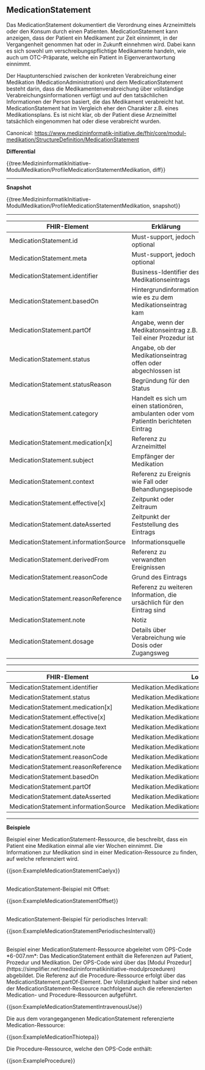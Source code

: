 ## MedicationStatement

Das MedicationStatement dokumentiert die Verordnung eines Arzneimittels oder den Konsum durch einen Patienten. MedicationStatement kann anzeigen, dass der Patient ein Medikament zur Zeit einnimmt, in der Vergangenheit genommen hat oder in Zukunft einnehmen wird. Dabei kann es sich sowohl um verschreibungspflichtige Medikamente handeln, wie auch um OTC-Präparate, welche ein Patient in Eigenverantwortung einnimmt.

Der Hauptunterschied zwischen der konkreten Verabreichung einer Medikation (MedicationAdministration) und dem MedicationStatement besteht darin, dass die Medikamentenverabreichung über vollständige Verabreichungsinformationen verfügt und auf den tatsächlichen Informationen der Person basiert, die das Medikament verabreicht hat. MedicationStatement hat im Vergleich eher den Charakter z.B. eines Medikationsplans. Es ist nicht klar, ob der Patient diese Arzneimittel tatsächlich eingenommen hat oder diese verabreicht wurden.

Canonical:
https://www.medizininformatik-initiative.de/fhir/core/modul-medikation/StructureDefinition/MedicationStatement

**Differential**

{{tree:MedizininformatikInitiative-ModulMedikation/ProfileMedicationStatementMedikation, diff}}

---

**Snapshot**

{{tree:MedizininformatikInitiative-ModulMedikation/ProfileMedicationStatementMedikation, snapshot}}


---

| FHIR-Element | Erklärung |
|--------------|-----------|
| MedicationStatement.id | Must-support, jedoch optional |
| MedicationStatement.meta | Must-support, jedoch optional |
| MedicationStatement.identifier | Business-Identifier des Medikationseintrags |
| MedicationStatement.basedOn | Hintergrundinformation, wie es zu dem Medikationseintrag kam |
| MedicationStatement.partOf | Angabe, wenn der Medikatonseintrag z.B. Teil einer Prozedur ist |
| MedicationStatement.status | Angabe, ob der Medikationseintrag offen oder abgechlossen ist |
| MedicationStatement.statusReason | Begründung für den Status |
| MedicationStatement.category | Handelt es sich um einen stationören, ambulanten oder vom PatientIn berichteten Eintrag |
| MedicationStatement.medication[x] | Referenz zu Arzneimittel |
| MedicationStatement.subject | Empfänger der Medikation |
| MedicationStatement.context | Referenz zu Ereignis wie Fall oder Behandlungsepisode |
| MedicationStatement.effective[x] | Zeitpunkt oder Zeitraum |
| MedicationStatement.dateAsserted | Zeitpunkt der Feststellung des Eintrags |
| MedicationStatement.informationSource | Informationsquelle |
| MedicationStatement.derivedFrom | Referenz zu verwandten Ereignissen |
| MedicationStatement.reasonCode | Grund des Eintrags |
| MedicationStatement.reasonReference | Referenz zu weiteren Information, die ursächlich für den Eintrag sind |
| MedicationStatement.note | Notiz |
| MedicationStatement.dosage | Details über Verabreichung wie Dosis oder Zugangsweg |

---
| FHIR-Element | Logischer Datensatz |
|---|---|
| MedicationStatement.identifier | Medikation.Medikationseintrag.Identifikation |
| MedicationStatement.status | Medikation.Medikationseintrag.Status |
| MedicationStatement.medication[x] | Medikation.Medikationseintrag.Arzneimittel/Wirkstoff/Rezeptur |
| MedicationStatement.effective[x] | Medikation.Medikationseintrag.Einnahmedauer |
| MedicationStatement.dosage.text | Medikation.Medikationseintrag.Dosierung (Freitext) |
| MedicationStatement.dosage | Medikation.Medikationseintrag.Dosierung (strukturiert) |
| MedicationStatement.note | Medikation.Medikationseintrag.Hinweis |
| MedicationStatement.reasonCode | Medikation.Medikationseintrag.Behandlungsgrund |
| MedicationStatement.reasonReference | Medikation.Medikationseintrag.Behandlungsgrund |
| MedicationStatement.basedOn | Medikation.Medikationseintrag.Bezug zu Verordnung |
| MedicationStatement.partOf | Medikation.Medikationseintrag.Bezug zu Abgabe |
| MedicationStatement.dateAsserted | Medikation.Medikationseintrag.Datum des Eintrags |
| MedicationStatement.informationSource | Medikation.Medikationseintrag.Autor/Informant des Eintrags |

---

**Beispiele**

Beispiel einer MedicationStatement-Ressource, die beschreibt, dass ein Patient eine Medikation einmal alle vier Wochen einnimmt. Die Informationen zur Medikation sind in einer Medication-Ressource zu finden, auf welche referenziert wird. 

{{json:ExampleMedicationStatementCaelyx}}

<br>
MedicationStatement-Beispiel mit Offset:

{{json:ExampleMedicationStatementOffset}}

<br>
MedicationStatement-Beispiel für periodisches Intervall:

{{json:ExampleMedicationStatementPeriodischesIntervall}}

<br>
Beispiel einer MedicationStatement-Ressource abgeleitet vom OPS-Code *6-007.nm*: Das MedicationStatement enthält die Referenzen auf Patient, Prozedur und Medikation. Der OPS-Code wird über das [Modul Prozedur](https://simplifier.net/medizininformatikinitiative-modulprozeduren) abgebildet. Die Referenz auf die Procedure-Ressource erfolgt über das MedicationStatement.partOf-Element. Der Vollständigkeit halber sind neben der MedicationStatement-Ressource nachfolgend auch die referenzierten Medication- und Procedure-Ressourcen aufgeführt.

{{json:ExampleMedicationStatementIntravenousUse}}

Die aus dem vorangegangenen MedicationStatement referenzierte Medication-Ressource:

{{json:ExampleMedicationThiotepa}}

Die Procedure-Ressource, welche den OPS-Code enthält:

{{json:ExampleProcedure}}

<br>
